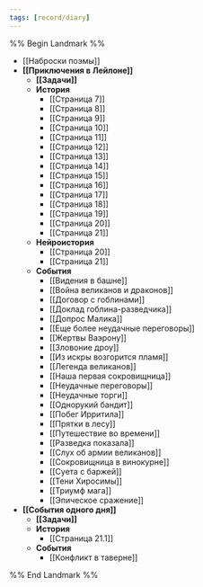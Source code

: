 ```yaml
---
tags: [record/diary]
---
```


%% Begin Landmark %%
- [[Наброски поэмы]]
- **[[Приключения в Лейлоне]]**
	- **[[Задачи]]**
	- **История**
		- [[Страница 7]]
		- [[Страница 8]]
		- [[Страница 9]]
		- [[Страница 10]]
		- [[Страница 11]]
		- [[Страница 12]]
		- [[Страница 13]]
		- [[Страница 14]]
		- [[Страница 15]]
		- [[Страница 16]]
		- [[Страница 17]]
		- [[Страница 18]]
		- [[Страница 19]]
		- [[Страница 20]]
		- [[Страница 21]]
	- **Нейроистория**
		- [[Страница 20]]
		- [[Страница 21]]
	- **События**
		- [[Видения в башне]]
		- [[Война великанов и драконов]]
		- [[Договор с гоблинами]]
		- [[Доклад гоблина-разведчика]]
		- [[Допрос Малика]]
		- [[Еще более неудачные переговоры]]
		- [[Жертвы Ваэрону]]
		- [[Зловоние дроу]]
		- [[Из искры возгорится пламя]]
		- [[Легенда великанов]]
		- [[Наша первая сокровищница]]
		- [[Неудачные переговоры]]
		- [[Неудачные торги]]
		- [[Однорукий бандит]]
		- [[Побег Ирритила]]
		- [[Прятки в лесу]]
		- [[Путешествие во времени]]
		- [[Разведка показала]]
		- [[Слух об армии великанов]]
		- [[Сокровищница в винокурне]]
		- [[Суета с баржей]]
		- [[Тени Хиросимы]]
		- [[Триумф мага]]
		- [[Эпическое сражение]]
- **[[События одного дня]]**
	- **[[Задачи]]**
	- **История**
		- [[Страница 21.1]]
	- **События**
		- [[Конфликт в таверне]]

%% End Landmark %%
